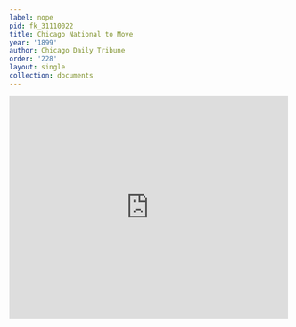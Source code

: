 ```yaml
---
label: nope
pid: fk_31110022
title: Chicago National to Move
year: '1899'
author: Chicago Daily Tribune
order: '228'
layout: single
collection: documents
---
```

<iframe src="https://northwestern.app.box.com/embed/s/ddep6d2vwe1l6i3brx2wvvwz7qu485he?sortColumn=date&view=list" width="500" height="400" frameborder="0" allowfullscreen webkitallowfullscreen msallowfullscreen></iframe>
